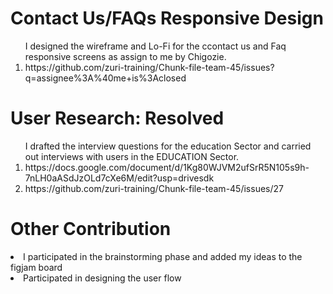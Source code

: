 <h1>Contact Us/FAQs Responsive Design</h1>
<ol>I designed the wireframe and Lo-Fi for the ccontact us and Faq responsive screens as assign to me by Chigozie.   <li> https://github.com/zuri-training/Chunk-file-team-45/issues?q=assignee%3A%40me+is%3Aclosed
      </ol>
<h1> User Research: Resolved </h1>
  <ol> I drafted the interview questions for the education Sector and carried out interviews with users in the EDUCATION Sector.
    <li>https://docs.google.com/document/d/1Kg80WJVM2ufSrR5N105s9h-7nLH0aASdJzOLd7cXe6M/edit?usp=drivesdk
      <li>https://github.com/zuri-training/Chunk-file-team-45/issues/27
        </ol>
<h1>Other Contribution </h1>
<li> I participated in the brainstorming phase and added my ideas to the figjam board
      <li> Participated in designing the user flow
            
